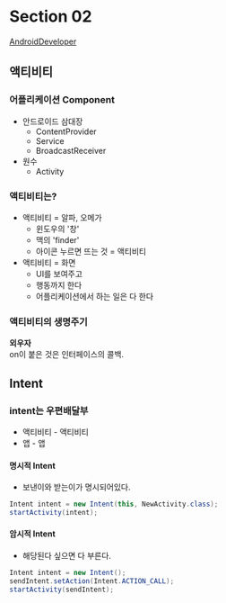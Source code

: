 # Section 02
[AndroidDeveloper](https://developer.android.com/)
## 액티비티
### 어플리케이션 Component
+ 안드로이드 삼대장
  * ContentProvider
  * Service
  * BroadcastReceiver
+ 원수
  * Activity
### 액티비티는?
+ 액티비티 = 알파, 오메가
  * 윈도우의 '창'
  * 맥의 'finder'
  * 아이콘 누르면 뜨는 것 = 액티비티
+ 액티비티 = 화면
  * UI를 보여주고
  * 행동까지 한다
  * 어플리케이션에서 하는 일은 다 한다
### 액티비티의 생명주기
**외우자**    
on이 붙은 것은 인터페이스의 콜백.
## Intent
### intent는 우편배달부
* 액티비티 - 액티비티
* 앱 - 앱
#### 명시적 Intent
* 보낸이와 받는이가 명시되어있다.
``` java
Intent intent = new Intent(this, NewActivity.class);
startActivity(intent);
```
 #### 암시적 Intent
 * 해당된다 싶으면 다 부른다.
 ``` java
 Intent intent = new Intent();
 sendIntent.setAction(Intent.ACTION_CALL);
 startActivity(sendIntent);
 ```

